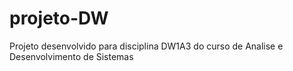# projeto-DW
Projeto desenvolvido para disciplina DW1A3 do curso de Analise e Desenvolvimento de Sistemas
